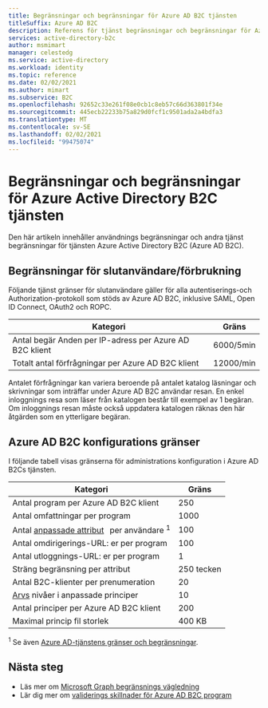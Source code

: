```yaml
---
title: Begränsningar och begränsningar för Azure AD B2C tjänsten
titleSuffix: Azure AD B2C
description: Referens för tjänst begränsningar och begränsningar för Azure Active Directory B2C tjänst.
services: active-directory-b2c
author: msmimart
manager: celestedg
ms.service: active-directory
ms.workload: identity
ms.topic: reference
ms.date: 02/02/2021
ms.author: mimart
ms.subservice: B2C
ms.openlocfilehash: 92652c33e261f08e0cb1c8eb57c66d363801f34e
ms.sourcegitcommit: 445ecb22233b75a829d0fcf1c9501ada2a4bdfa3
ms.translationtype: MT
ms.contentlocale: sv-SE
ms.lasthandoff: 02/02/2021
ms.locfileid: "99475074"
---
```

# <a name="azure-active-directory-b2c-service-limits-and-restrictions"></a>Begränsningar och begränsningar för Azure Active Directory B2C tjänsten

Den här artikeln innehåller användnings begränsningar och andra tjänst begränsningar för tjänsten Azure Active Directory B2C (Azure AD B2C).

## <a name="end-userconsumption-related-limits"></a>Begränsningar för slutanvändare/förbrukning

Följande tjänst gränser för slutanvändare gäller för alla autentiserings-och Authorization-protokoll som stöds av Azure AD B2C, inklusive SAML, Open ID Connect, OAuth2 och ROPC.

|Kategori |Gräns    |
|---------|---------|
|Antal begär Anden per IP-adress per Azure AD B2C klient       |6000/5min          |
|Totalt antal förfrågningar per Azure AD B2C klient     |12000/min          |

Antalet förfrågningar kan variera beroende på antalet katalog läsningar och skrivningar som inträffar under Azure AD B2C användar resan. En enkel inloggnings resa som läser från katalogen består till exempel av 1 begäran. Om inloggnings resan måste också uppdatera katalogen räknas den här åtgärden som en ytterligare begäran.

## <a name="azure-ad-b2c-configuration-limits"></a>Azure AD B2C konfigurations gränser

I följande tabell visas gränserna för administrations konfiguration i Azure AD B2Cs tjänsten.

|Kategori  |Gräns  |
|---------|---------|
|Antal program per Azure AD B2C klient   |250           |
|Antal omfattningar per program        |1000          |
|Antal [anpassade attribut](user-profile-attributes.md#extension-attributes)   per användare <sup>1</sup>       |100         |
|Antal omdirigerings-URL: er per program       |100         |
|Antal utloggnings-URL: er per program        |1          |
|Sträng begränsning per attribut      |250 tecken          |
|Antal B2C-klienter per prenumeration      |20         |
|[Arvs](custom-policy-overview.md#inheritance-model) nivåer i anpassade principer     |10         |
|Antal principer per Azure AD B2C klient      |200          |
|Maximal princip fil storlek      |400 KB          |

<sup>1</sup> Se även [Azure AD-tjänstens gränser och begränsningar](../active-directory/enterprise-users/directory-service-limits-restrictions.md).

## <a name="next-steps"></a>Nästa steg

- Läs mer om [Microsoft Graph begränsnings vägledning](/graph/throttling) 
- Lär dig mer om [validerings skillnader för Azure AD B2C program](../active-directory/develop/supported-accounts-validation.md)













